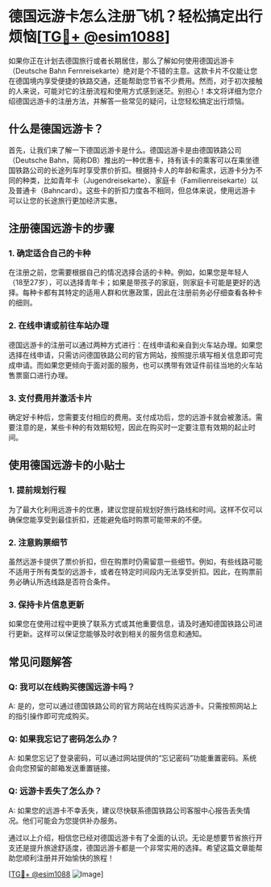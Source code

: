 # 德国远游卡怎么注册飞机？轻松搞定出行烦恼[[TG💪+ @esim1088](https://t.me/s/esim1088)]

如果你正在计划去德国旅行或者长期居住，那么了解如何使用德国远游卡（Deutsche Bahn Fernreisekarte）绝对是个不错的主意。这款卡片不仅能让您在德国境内享受便捷的铁路交通，还能帮助您节省不少费用。然而，对于初次接触的人来说，可能对它的注册流程和使用方式感到迷茫。别担心！本文将详细为您介绍德国远游卡的注册方法，并解答一些常见的疑问，让您轻松搞定出行烦恼。

## 什么是德国远游卡？

首先，让我们来了解一下德国远游卡是什么。德国远游卡是由德国铁路公司（Deutsche Bahn，简称DB）推出的一种优惠卡，持有该卡的乘客可以在乘坐德国铁路公司的长途列车时享受票价折扣。根据持卡人的年龄和需求，远游卡分为不同的种类，比如青年卡（Jugendreisekarte）、家庭卡（Familienreisekarte）以及普通卡（Bahncard）。这些卡的折扣力度各不相同，但总体来说，使用远游卡可以让您的长途旅行更加经济实惠。

## 注册德国远游卡的步骤

### 1. 确定适合自己的卡种

在注册之前，您需要根据自己的情况选择合适的卡种。例如，如果您是年轻人（18至27岁），可以选择青年卡；如果是带孩子的家庭，则家庭卡可能是更好的选择。每种卡都有其特定的适用人群和优惠政策，因此在注册前务必仔细查看各种卡的细则。

### 2. 在线申请或前往车站办理

德国远游卡的注册可以通过两种方式进行：在线申请和亲自到火车站办理。如果您选择在线申请，只需访问德国铁路公司的官方网站，按照提示填写相关信息即可完成申请。而如果您更倾向于面对面的服务，也可以携带有效证件前往当地的火车站售票窗口进行办理。

### 3. 支付费用并激活卡片

确定好卡种后，您需要支付相应的费用。支付成功后，您的远游卡就会被激活。需要注意的是，某些卡种的有效期较短，因此在购买时一定要注意有效期的起止时间。

## 使用德国远游卡的小贴士

### 1. 提前规划行程

为了最大化利用远游卡的优惠，建议您提前规划好旅行路线和时间。这样不仅可以确保您能享受到最佳折扣，还能避免临时购票可能带来的不便。

### 2. 注意购票细节

虽然远游卡提供了票价折扣，但在购票时仍需留意一些细节。例如，有些线路可能不适用于所有类型的远游卡，或者在特定时间段内无法享受折扣。因此，在购票前务必确认所选线路是否符合条件。

### 3. 保持卡片信息更新

如果您在使用过程中更换了联系方式或其他重要信息，请及时通知德国铁路公司进行更新。这样可以保证您能够及时收到相关的服务信息和通知。

## 常见问题解答

### Q: 我可以在线购买德国远游卡吗？
A: 是的，您可以通过德国铁路公司的官方网站在线购买远游卡。只需按照网站上的指引操作即可完成购买。

### Q: 如果我忘记了密码怎么办？
A: 如果您忘记了登录密码，可以通过网站提供的“忘记密码”功能重置密码。系统会向您预留的邮箱发送重置链接。

### Q: 远游卡丢失了怎么办？
A: 如果您的远游卡不幸丢失，建议尽快联系德国铁路公司客服中心报告丢失情况。他们可能会为您提供补办服务。

通过以上介绍，相信您已经对德国远游卡有了全面的认识。无论是想要节省旅行开支还是提升旅途舒适度，德国远游卡都是一个非常实用的选择。希望这篇文章能帮助您顺利注册并开始愉快的旅程！

[[TG💪+ @esim1088](https://t.me/s/esim1088) ![Image](https://i.postimg.cc/4NQfJmqS/Snipaste-2025-05-13-00-14-12.png)]